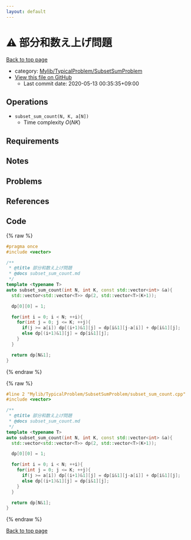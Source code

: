 ```yaml
---
layout: default
---
```


<!-- mathjax config similar to math.stackexchange -->
<script type="text/javascript" async
  src="https://cdnjs.cloudflare.com/ajax/libs/mathjax/2.7.5/MathJax.js?config=TeX-MML-AM_CHTML">
</script>
<script type="text/x-mathjax-config">
  MathJax.Hub.Config({
    TeX: { equationNumbers: { autoNumber: "AMS" }},
    tex2jax: {
      inlineMath: [ ['$','$'] ],
      processEscapes: true
    },
    "HTML-CSS": { matchFontHeight: false },
    displayAlign: "left",
    displayIndent: "2em"
  });
</script>

<script type="text/javascript" src="https://cdnjs.cloudflare.com/ajax/libs/jquery/3.4.1/jquery.min.js"></script>
<script src="https://cdn.jsdelivr.net/npm/jquery-balloon-js@1.1.2/jquery.balloon.min.js" integrity="sha256-ZEYs9VrgAeNuPvs15E39OsyOJaIkXEEt10fzxJ20+2I=" crossorigin="anonymous"></script>
<script type="text/javascript" src="../../../../assets/js/copy-button.js"></script>
<link rel="stylesheet" href="../../../../assets/css/copy-button.css" />


# :warning: 部分和数え上げ問題

<a href="../../../../index.html">Back to top page</a>

* category: <a href="../../../../index.html#2e380218d9fd214c2f91a8ade734af1c">Mylib/TypicalProblem/SubsetSumProblem</a>
* <a href="{{ site.github.repository_url }}/blob/master/Mylib/TypicalProblem/SubsetSumProblem/subset_sum_count.cpp">View this file on GitHub</a>
    - Last commit date: 2020-05-13 00:35:35+09:00




## Operations

- `subset_sum_count(N, K, a[N])`
	- Time complexity $O(NK)$

## Requirements

## Notes

## Problems

## References



## Code

<a id="unbundled"></a>
{% raw %}
```cpp
#pragma once
#include <vector>

/**
 * @title 部分和数え上げ問題
 * @docs subset_sum_count.md
 */
template <typename T>
auto subset_sum_count(int N, int K, const std::vector<int> &a){
  std::vector<std::vector<T>> dp(2, std::vector<T>(K+1));

  dp[0][0] = 1;

  for(int i = 0; i < N; ++i){
    for(int j = 0; j <= K; ++j){
      if(j >= a[i]) dp[(i+1)&1][j] = dp[i&1][j-a[i]] + dp[i&1][j];
      else dp[(i+1)&1][j] = dp[i&1][j];
    }
  }

  return dp[N&1];
}

```
{% endraw %}

<a id="bundled"></a>
{% raw %}
```cpp
#line 2 "Mylib/TypicalProblem/SubsetSumProblem/subset_sum_count.cpp"
#include <vector>

/**
 * @title 部分和数え上げ問題
 * @docs subset_sum_count.md
 */
template <typename T>
auto subset_sum_count(int N, int K, const std::vector<int> &a){
  std::vector<std::vector<T>> dp(2, std::vector<T>(K+1));

  dp[0][0] = 1;

  for(int i = 0; i < N; ++i){
    for(int j = 0; j <= K; ++j){
      if(j >= a[i]) dp[(i+1)&1][j] = dp[i&1][j-a[i]] + dp[i&1][j];
      else dp[(i+1)&1][j] = dp[i&1][j];
    }
  }

  return dp[N&1];
}

```
{% endraw %}

<a href="../../../../index.html">Back to top page</a>

